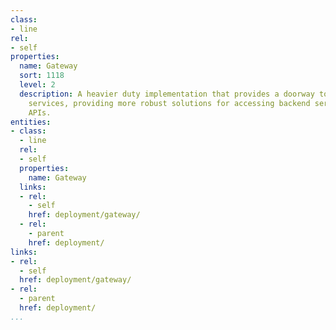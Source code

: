 ```yaml
---
class:
- line
rel:
- self
properties:
  name: Gateway
  sort: 1118
  level: 2
  description: A heavier duty implementation that provides a doorway to new or existing
    services, providing more robust solutions for accessing backend services via web
    APIs.
entities:
- class:
  - line
  rel:
  - self
  properties:
    name: Gateway
  links:
  - rel:
    - self
    href: deployment/gateway/
  - rel:
    - parent
    href: deployment/
links:
- rel:
  - self
  href: deployment/gateway/
- rel:
  - parent
  href: deployment/
...
```

